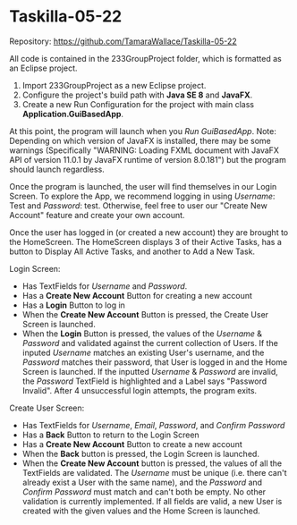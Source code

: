 # Taskilla-05-22

Repository: https://github.com/TamaraWallace/Taskilla-05-22

All code is contained in the 233GroupProject folder, which is formatted as an Eclipse project.

  1. Import 233GroupProject as a new Eclipse project.
  2. Configure the project's build path with **Java SE 8** and **JavaFX**.
  3. Create a new Run Configuration for the project with main class **Application.GuiBasedApp**.

At this point, the program will launch when you *Run GuiBasedApp*.
Note: Depending on which version of JavaFX is installed, there may be some warnings (Specifically "WARNING: Loading FXML document with JavaFX API of version 11.0.1 by JavaFX runtime of version 8.0.181") but the program should launch regardless.

Once the program is launched, the user will find themselves in our Login Screen.
To explore the App, we recommend logging in using *Username*: Test and *Password*: test. Otherwise, feel free to user our "Create New Account" feature and create your own account.

Once the user has logged in (or created a new account) they are brought to the HomeScreen.
The HomeScreen displays 3 of their Active Tasks, has a button to Display All Active Tasks, and another to Add a New Task.

Login Screen:
  - Has TextFields for *Username* and *Password*.
  - Has a **Create New Account** Button for creating a new account
  - Has a **Login** Button to log in
  - When the **Create New Account** Button is pressed, the Create User Screen is launched.
  - When the **Login** Button is pressed, the values of the *Username* & *Password* and validated against the current collection of Users. If the inputed *Username* matches an existing User's username, and the *Password* matches their password, that User is logged in and the Home Screen is launched. If the inputted *Username* & *Password* are invalid, the *Password* TextField is highlighted and a Label says "Password Invalid". After 4 unsuccessful login attempts, the program exits.
  
Create User Screen:
  - Has TextFields for *Username*, *Email*, *Password*, and *Confirm Password*
  - Has a **Back** Button to return to the Login Screen
  - Has a **Create New Account** Button to create a new account
  - When the **Back** button is pressed, the Login Screen is launched.
  - When the **Create New Account** button is pressed, the values of all the TextFields are validated. The *Username* must be unique (i.e. there can't already exist a User with the same name), and the *Password* and *Confirm Password* must match and can't both be empty. No other validation is currently implemented. If all fields are valid, a new User is created with the given values and the Home Screen is launched.
